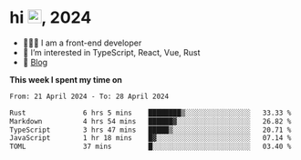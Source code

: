 <h1> hi <img src="https://raw.githubusercontent.com/blackcater/blackcater/main/images/Hi.gif" height="24" />, 2024 </h1>

- 🧑🏻‍💻 I am a front-end developer
- 👀 I’m interested in TypeScript, React, Vue, Rust
- 📝 [Blog](https://yixiaojiu-blog.netlify.app/)

**This week I spent my time on** 

<!--START_SECTION:waka-->

```txt
From: 21 April 2024 - To: 28 April 2024

Rust              6 hrs 5 mins    ████████▒░░░░░░░░░░░░░░░░   33.33 %
Markdown          4 hrs 54 mins   ██████▓░░░░░░░░░░░░░░░░░░   26.82 %
TypeScript        3 hrs 47 mins   █████▒░░░░░░░░░░░░░░░░░░░   20.71 %
JavaScript        1 hr 18 mins    █▓░░░░░░░░░░░░░░░░░░░░░░░   07.14 %
TOML              37 mins         █░░░░░░░░░░░░░░░░░░░░░░░░   03.40 %
```

<!--END_SECTION:waka-->

